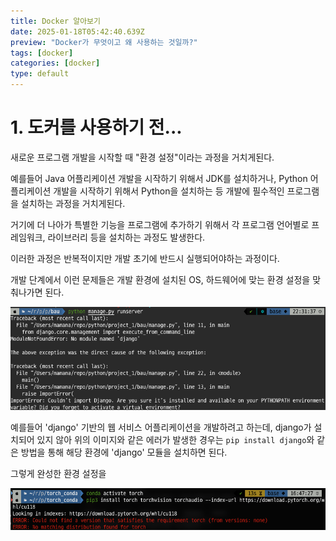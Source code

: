 ```yaml
---
title: Docker 알아보기
date: 2025-01-18T05:42:40.639Z
preview: "Docker가 무엇이고 왜 사용하는 것일까?"
tags: [docker]
categories: [docker]
type: default
---
```


# 1. 도커를 사용하기 전...

새로운 프로그램 개발을 시작할 때 "환경 설정"이라는 과정을 거치게된다.

예를들어 Java 어플리케이션 개발을 시작하기 위해서 JDK를 설치하거나, Python 어플리케이션 개발을 시작하기 위해서 Python을 설치하는 등 개발에 필수적인 프로그램을 설치하는 과정을 거치게된다.

거기에 더 나아가 특별한 기능을 프로그램에 추가하기 위해서 각 프로그램 언어별로 프레임워크, 라이브러리 등을 설치하는 과정도 발생한다.

이러한 과정은 반복적이지만 개발 초기에 반드시 실행되어야하는 과정이다.

개발 단계에서 이런 문제들은 개발 환경에 설치된 OS, 하드웨어에 맞는 환경 설정을 맞춰나가면 된다.

![Python에서 프로그램을 실행하려는데 모듈이 없는 경우](/assets/posts/250118/image-1.png)

예를들어 'django' 기반의 웹 서비스 어플리케이션을 개발하려고 하는데, django가 설치되어 있지 않아 위의 이미지와 같은 에러가 발생한 경우는
`pip install django`와 같은 방법을 통해 해당 환경에 'django' 모듈을 설치하면 된다.

그렇게 완성한 환경 설정을 

![](/assets/posts/250118/image-3.png)